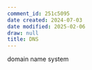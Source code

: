 ```yaml
---
comment_id: 251c5095
date created: 2024-07-03
date modified: 2025-02-06
draw: null
title: DNS
---
```

domain name system
